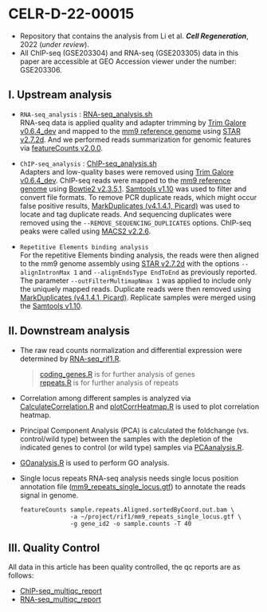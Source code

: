 # CELR-D-22-00015

- Repository that contains the analysis from Li et al. ***Cell Regeneration***, 2022 (*under review*).  
- All ChIP-seq (GSE203304) and RNA-seq (GSE203305) data in this paper are accessible at GEO Accession viewer under the number: GSE203306.

## I. Upstream analysis

- `RNA-seq_analysis` : [RNA-seq_analysis.sh](https://github.com/jlchen5/CELR-D-22-00015/blob/main/RNA-seq_analysis.sh)    
RNA-seq data is applied quality and adapter trimming by [Trim Galore v0.6.4_dev](https://zenodo.org/badge/latestdoi/62039322) and mapped to the [mm9 reference genome](http://genome.ucsc.edu/cgi-bin/hgGateway?clade=mammal&org=Mouse&db=mm9) using [STAR v2.7.2d](https://github.com/alexdobin/STAR/releases/tag/2.7.2d). And we performed reads summarization for genomic features via [featureCounts v2.0.0](http://subread.sourceforge.net/featureCounts.html).

- `ChIP-seq_analysis` : [ChIP-seq_analysis.sh](https://github.com/jlchen5/CELR-D-22-00015/blob/main/ChIP-seq_analysis.sh)  
Adapters and low-quality bases were removed using [Trim Galore v0.6.4_dev](https://zenodo.org/badge/latestdoi/62039322). ChIP-seq reads were mapped to the [mm9 reference genome](http://genome.ucsc.edu/cgi-bin/hgGateway?clade=mammal&org=Mouse&db=mm9) using [Bowtie2 v2.3.5.1](https://github.com/BenLangmead/bowtie2/releases/tag/v2.3.5.1). [Samtools v1.10](https://github.com/samtools/samtools/releases/tag/1.10) was used to filter and convert file formats. To remove PCR duplicate reads, which might occur false positive results, [MarkDuplicates (v4.1.4.1, Picard)](https://gatk.broadinstitute.org/hc/en-us/sections/360007458971-4-1-4-1) was used to locate and tag duplicate reads. And sequencing duplicates were removed using the `--REMOVE_SEQUENCING_DUPLICATES` options. ChIP-seq peaks were called using [MACS2 v2.2.6](https://github.com/macs3-project/MACS/releases/tag/v2.2.6).  

- `Repetitive Elements binding analysis`  
For the repetitive Elements binding analysis, the reads were then aligned to the mm9 genome assembly using [STAR v2.7.2d](https://github.com/alexdobin/STAR/releases/tag/2.7.2d) with the options `--alignIntronMax 1` and `--alignEndsType EndToEnd` as previously reported. The parameter `--outFilterMultimapNmax 1` was applied to include only the uniquely mapped reads. Duplicate reads were then removed using  [MarkDuplicates (v4.1.4.1, Picard)](https://gatk.broadinstitute.org/hc/en-us/sections/360007458971-4-1-4-1). Replicate samples were merged using the [Samtools v1.10](https://github.com/samtools/samtools/releases/tag/1.10).

## II. Downstream analysis

- The raw read counts normalization and differential expression were determined by [RNA-seq_rif1.R](https://github.com/jlchen5/CELR-D-22-00015/blob/main/RNA-seq_rif1.R).
 
  > [coding_genes.R](https://github.com/jlchen5/CELR-D-22-00015/blob/main/coding_genes.R) is for further analysis of genes  
  > [repeats.R](https://github.com/jlchen5/CELR-D-22-00015/blob/main/repeats.R) is for further analysis of repeats

- Correlation among different samples is analyzed via [CalculateCorrelation.R](https://github.com/jlchen5/CELR-D-22-00015/blob/main/CalculateCorrelation.R) and [plotCorrHeatmap.R](https://github.com/jlchen5/CELR-D-22-00015/blob/main/plotCorrHeatmap.R) is used to plot correlation heatmap.
- Principal Component Analysis (PCA) is calculated the foldchange (vs. control/wild type) between the samples with the depletion of the indicated genes to control (or wild type) samples via [PCAanalysis.R](https://github.com/jlchen5/CELR-D-22-00015/blob/main/PCAanalysis.R).
- [GOanalysis.R](https://github.com/jlchen5/CELR-D-22-00015/blob/main/GOanalysis.R) is used to perform GO analysis.
- Single locus repeats RNA-seq analysis needs single locus position annotation file ([mm9_repeats_single_locus.gtf]()) to annotate the reads signal in genome. 
  ~~~
  featureCounts sample.repeats.Aligned.sortedByCoord.out.bam \
                -a ~/project/rif1/mm9_repeats_single_locus.gtf \
                -g gene_id2 -o sample.counts -T 40
  ~~~


## III. Quality Control

All data in this article has been quality controlled, the qc reports are as follows:   
 - [ChIP-seq_multiqc_report](https://htmlpreview.github.io/?https://github.com/jlchen5/CELR-D-22-00015/blob/main/QC/ChIP-seq_multiqc_report.html)  
 - [RNA-seq_multiqc_report](https://htmlpreview.github.io/?https://github.com/jlchen5/CELR-D-22-00015/blob/main/QC/RNA-seq_multiqc_report.html)  
 
